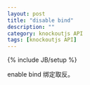 ```yaml
---
layout: post
title: "disable bind"
description: ""
category: knockoutjs API
tags: [knockoutjs API]
---
```

{% include JB/setup %}

enable bind 绑定取反。